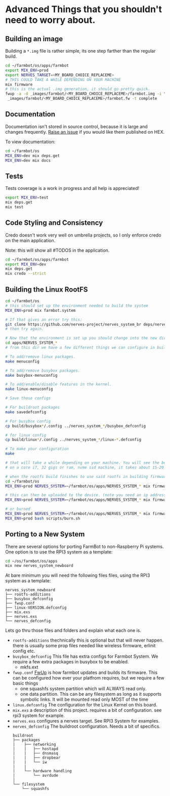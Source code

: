 # Advanced Things that you shouldn't need to worry about.

## Building an image
Building a `*.img` file is rather simple, its one step farther than the regular build.

```bash
cd ~/farmbot/os/apps/farmbot
export MIX_ENV=prod
export NERVES_TARGET=<MY_BOARD_CHOICE_REPLACEME>
# THIS COULD TAKE A WHILE DEPENDING ON YOUR MACHINE
mix firmware
# this is the actual .img generation, it should go pretty quick.
fwup -a -d _images/farmbot/<MY_BOARD_CHOICE_REPLACEME>/farmbot.img -i \
 _images/farmbot/<MY_BOARD_CHOICE_REPLACEME>/farmbot.fw -t complete
```

## Documentation

Documentation isn't stored in source control, because it is large and changes frequently. [Raise an issue](https://github.com/FarmBot/farmbot_os/issues/new) if you would like them published on HEX.

To view documentation:

```bash
cd ~/farmbot/os
MIX_ENV=dev mix deps.get
MIX_ENV=dev mix docs
```

## Tests

Tests coverage is a work in progress and all help is appreciated!

```bash
export MIX_ENV=test
mix deps.get
mix test
```

## Code Styling and Consistency

Credo doesn't work very well on umbrella projects, so I only enforce credo on
the main application.

Note: this will show all #TODOS in the application.

```bash
cd ~/farmbot/os/apps/farmbot
export MIX_ENV=dev
mix deps.get
mix credo --strict
```



## Building the Linux RootFS

```bash
cd ~/farmbot/os
# this should set up the environment needed to build the system
MIX_ENV=prod mix farmbot.system

# If that gives an error try this:
git clone https://github.com/nerves-project/nerves_system_br deps/nerves_system_br
# then try again.

# Now that the environment is set up you should change into the new dir it told you too.
cd apps/NERVES_SYSTEM_*
# from this dir we have a few different things we can configure in buildroot.

# To add/remove linux packages.
make menuconfig

# To add/remove busybox packages.
make busybox-menuconfig

# To add/enable/disable features in the kernel.
make linux-menuconfig

# Save those configs

# For buildroot packages
make savedefconfig

# For busybox config
cp build/busybox*/.config ../nerves_system_*/busybox_defconfig

# for linux config
cp build/linux*/.config ../nerves_system_*/linux-*.defconfig

# To make your configuration
make

# that will take a while depending on your machine. You will see the build output in your terminal.
# on a core i7, 32 gigs or ram, nvme ssd machine, it takes about 15-20 minutes depending on if ccache is enabled.

# when the rootfs build finishes to use said rootfs in building firmware:
cd ~/farmbot/os
MIX_ENV=prod NERVES_SYSTEM=~/farmbot/os/apps/NERVES_SYSTEM_* mix firmware

# this can then be uploaded to the device. (note you need an ip address)
MIX_ENV=prod NERVES_SYSTEM=~/farmbot/os/apps/NERVES_SYSTEM_* mix firmware --upload

# or burned
MIX_ENV=prod NERVES_SYSTEM=~/farmbot/os/apps/NERVES_SYSTEM_* mix firmware
MIX_ENV=prod bash scripts/burn.sh
```

## Porting to a New System

There are several options for porting FarmBot to non-Raspberry Pi systems. One option is to use the RPI3 system as a template:

```bash
cd ~/os/farmbot/os/apps
mix new nerves_system_newboard
```

At bare minimum you will need the following files files, using the RPI3 system as a template:

```
nerves_system_newboard
├── rootfs-additions
├── busybox_defconfig
├── fwup.conf
├── linux-VERSION.defconfig
├── mix.exs
├── nerves.exs
└── nerves_defconfig
```

Lets go thru those files and folders and explain what each one is.

* `rootfs-additions`
    thechnically this is optional but that will never happen. there is usually some prop files needed like wireless firmware, erlinit config etc.
* `busybox_defconfig`
    This file has extra configs for Farmbot System. We require a few extra packages in busybox to be enabled.
    * mkfs.ext
* `fwup.conf`
    [FwUp](https://github.com/fhunleth/fwup) is how farmbot updates and builds its firmware. This can be configured how ever your platfrom requires, but we require a few basic things
    * one squashfs system partition which will ALWAYS read only.
    * one data partition. This can be any filesystem as long as it supports symbolic links. It will be mounted read only MOST of the time
* `linux.defconfig`
    The configuration for the Linux Kernel on this board.
* `mix.exs`
    a description of this project. requires a bit of configuration. see rpi3 system for example.
* `nerves.exs`
    configures a nerves target. See RPI3 System for examples.
* `nerves_defconfig`
    The buildroot configuration. Needs a bit of specifics.
    ```
    buildroot
    ├── packages
    |    ├── networking
    |    |   ├── hostapd
    |    |   ├── dnsmasq
    |    |   ├── dropbear
    |    |   └── iw
    |    |
    |    └── hardware handling
    |        └── avrdude
    |
    └── filesystem
        └── squashfs
    ```
